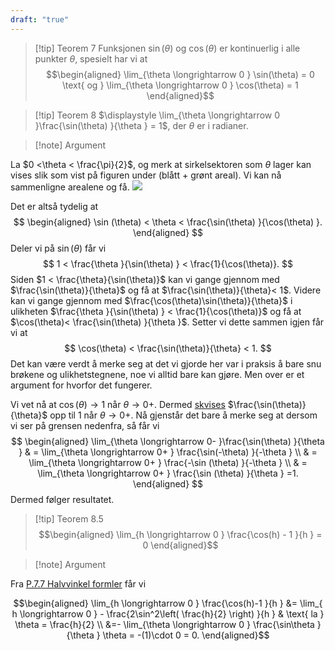 ```yaml
---
draft: "true"
---
```


> [!tip] Teorem 7
> Funksjonen $\sin(\theta)$ og $\cos(\theta)$ er kontinuerlig i alle punkter $\theta$, spesielt har vi at
> $$\begin{aligned} \lim_{\theta \longrightarrow  0 } \sin(\theta) = 0 \text{ og } \lim_{\theta \longrightarrow 0 } \cos(\theta) = 1  \end{aligned}$$  

> [!tip] Teorem 8 
>   $\displaystyle \lim_{\theta \longrightarrow 0 }\frac{\sin(\theta) }{\theta } = 1$, der $\theta$ er i radianer. 

> [!note] Argument 
> 

La $0 <\theta < \frac{\pi}{2}$, og merk at sirkelsektoren som $\theta$ lager kan vises slik som vist på figuren under (blått + grønt areal). Vi kan nå sammenligne arealene og få.
![](Files/shapes%20at%2024-07-30%2012.09.00.svg)

Det er altså tydelig at
$$
\begin{aligned} 
  \sin (\theta) < \theta < \frac{\sin(\theta) }{\cos(\theta) }.
\end{aligned} 
$$
Deler vi på $\sin(\theta)$ får vi
$$
1 < \frac{\theta }{\sin(\theta) } < \frac{1}{\cos(\theta)}.
$$
Siden $1 < \frac{\theta}{\sin(\theta)}$ kan vi gange gjennom med $\frac{\sin(\theta)}{\theta}$ og få at $\frac{\sin(\theta)}{\theta}< 1$. Videre kan vi gange gjennom med $\frac{\cos(\theta)\sin(\theta)}{\theta}$ i ulikheten $\frac{\theta }{\sin(\theta) } < \frac{1}{\cos(\theta)}$ og få at $\cos(\theta)< \frac{\sin(\theta) }{\theta }$. Setter vi dette sammen igjen får vi at
$$
\cos(\theta) < \frac{\sin(\theta)}{\theta} < 1.
$$
Det kan være verdt å merke seg at det vi gjorde her var i praksis å bare snu brøkene og ulikhetstegnene, noe vi alltid bare kan gjøre. Men over er et argument for hvorfor det fungerer. 

Vi vet nå at $\cos(\theta) \longrightarrow 1$ når $\theta \longrightarrow 0+$. Dermed [skvises](Kapittel%201%20-%20grenser%20og%20kontinuitet/Definisjoner%20og%20teoremer/Teo%201.2.4%20Skviseteoremet.md) $\frac{\sin(\theta)}{\theta}$ opp til $1$ når $\theta \longrightarrow 0+$. Nå gjenstår det bare å merke seg at dersom vi ser på grensen nedenfra, så får vi
$$
\begin{aligned} 
  \lim_{\theta \longrightarrow  0- }\frac{\sin(\theta) }{\theta } 
  & = \lim_{\theta \longrightarrow  0+ } \frac{\sin(-\theta) }{-\theta } \\
  & = \lim_{\theta \longrightarrow  0+ } \frac{-\sin (\theta) }{-\theta }  \\
  & =  \lim_{\theta \longrightarrow  0+ } \frac{\sin (\theta) }{\theta } =1. 
\end{aligned} 
$$
Dermed følger resultatet. 

> [!tip] Teorem 8.5
> $$\begin{aligned} \lim_{h \longrightarrow 0 } \frac{\cos(h) - 1 }{h } = 0  \end{aligned}$$  

> [!note] Argument 
> 

Fra [P.7.7 Halvvinkel formler](Kapittel%200%20-%20innledende%20kapittel/P.7.7%20Halvvinkel%20formler.md) får vi

$$\begin{aligned} \lim_{h \longrightarrow  0  } \frac{\cos(h)-1 }{h }  &= \lim_{ h \longrightarrow  0 }  - \frac{2\sin^2\left( \frac{h}{2} \right) }{h } & \text{ la } \theta = \frac{h}{2} \\ &=- \lim_{\theta \longrightarrow  0 } \frac{\sin\theta }{\theta } \theta = -(1)\cdot 0 = 0. \end{aligned}$$ 